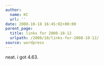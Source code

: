 ```yaml
---
author:
  name: KC
  url: ''
date: 2008-10-18 16:45:02+00:00
parent_page:
  title: links for 2008-10-12
  urlpath: /2008/10/links-for-2008-10-12/
source: wordpress
---
```


neat. i got 4.63.